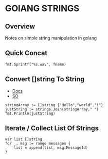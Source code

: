 # GOlANG STRINGS

## Overview

Notes on simple string manipulation in golang

## Quick Concat

```golang
fmt.Sprintf("%s.wav", fname)
```

## Convert []string To String

- [Docs](https://golang.org/pkg/strings/#Join)
- [SO](https://stackoverflow.com/questions/41756412/golang-convert-type-string-to-string)

```golang
stringArray := []string {"Hello","world","!"}
justString := strings.Join(stringArray," ")
fmt.Println(justString)
```

## Iterate / Collect List Of Strings

```golang
var list []string
for _, msg := range messages {
    list = append(list, msg.MessageId)
}
```
